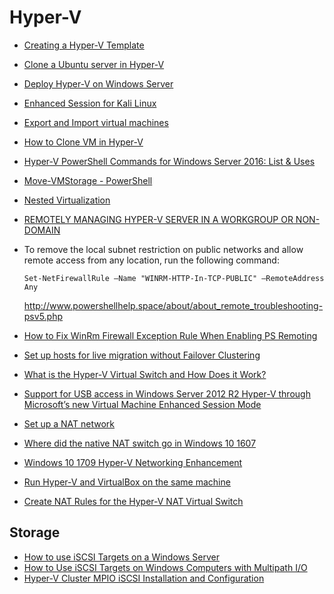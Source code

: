 # Hyper-V

- [Creating a Hyper-V Template](http://www.agileit.com/news/creating-a-hyper-v-template/)
- [Clone a Ubuntu server in Hyper-V](https://4sysops.com/archives/clone-a-ubuntu-server-in-hyper-v-2012-r2/)
- [Deploy Hyper-V on Windows Server](https://docs.microsoft.com/en-us/windows-server/virtualization/hyper-v/deploy/deploy-hyper-v-on-windows-server)
- [Enhanced Session for Kali Linux](https://gist.github.com/mimura1133/25451be04929d65993e0fb658d0b6890)
- [Export and Import virtual machines](https://docs.microsoft.com/en-us/windows-server/virtualization/hyper-v/deploy/export-and-import-virtual-machines)
- [How to Clone VM in Hyper-V](https://techjourney.net/how-to-clone-vm-virtual-machine-in-hyper-v/)
- [Hyper-V PowerShell Commands for Windows Server 2016: List & Uses](https://study.com/academy/lesson/hyper-v-powershell-commands-for-windows-server-2016-list-uses.html)
- [Move-VMStorage - PowerShell](https://docs.microsoft.com/en-us/powershell/module/hyper-v/move-vmstorage?view=win10-ps)
- [Nested Virtualization](https://docs.microsoft.com/en-us/virtualization/hyper-v-on-windows/user-guide/nested-virtualization)
- [REMOTELY MANAGING HYPER-V SERVER IN A WORKGROUP OR NON-DOMAIN](https://timothygruber.com/hyper-v-2/remotely-managing-hyper-v-server-in-a-workgroup-or-non-domain/)
- To remove the local subnet restriction on public networks and allow
remote access from any location, run the following command:

  ```Set-NetFirewallRule –Name "WINRM-HTTP-In-TCP-PUBLIC" –RemoteAddress Any```

  <http://www.powershellhelp.space/about/about_remote_troubleshooting-psv5.php>

- [How to Fix WinRm Firewall Exception Rule When Enabling PS Remoting](https://www.faqforge.com/powershell/fix-winrm-firewall-exception-rule-enabling-ps-remoting/)
- [Set up hosts for live migration without Failover Clustering](https://docs.microsoft.com/en-us/windows-server/virtualization/hyper-v/deploy/set-up-hosts-for-live-migration-without-failover-clustering)
- [What is the Hyper-V Virtual Switch and How Does it Work?](https://www.altaro.com/hyper-v/the-hyper-v-virtual-switch-explained-part-1/)
- [Support for USB access in Windows Server 2012 R2 Hyper-V through Microsoft’s new Virtual Machine Enhanced Session Mode](http://www.msserverpro.com/support-for-usb-access-in-windows-server-2012-r2-hyper-v-through-microsofts-new-virtual-machine-enhanced-session-mode/)
- [Set up a NAT network](https://docs.microsoft.com/en-us/virtualization/hyper-v-on-windows/user-guide/setup-nat-network)
- [Where did the native NAT switch go in Windows 10 1607](https://4sysops.com/archives/where-did-the-native-nat-switch-go-in-windows-10-1607/)
- [Windows 10 1709 Hyper-V Networking Enhancement](https://blogs.technet.microsoft.com/nextnextfinish/2018/02/02/windows-10-1709-hyper-v-networking-enhancement/)
- [Run Hyper-V and VirtualBox on the same machine](https://derekgusoff.wordpress.com/2012/09/05/run-hyper-v-and-virtualbox-on-the-same-machine/)
- [Create NAT Rules for the Hyper-V NAT Virtual Switch](https://petri.com/create-nat-rules-hyper-v-nat-virtual-switch)

## Storage

- [How to use iSCSI Targets on a Windows Server](https://kb.synology.com/en-global/DSM/tutorial/How_to_use_iSCSI_Targets_on_a_Windows_Server)
- [How to Use iSCSI Targets on Windows Computers with Multipath I/O](https://kb.synology.com/en-global/DSM/tutorial/How_to_Use_iSCSI_Targets_on_Windows_Computers_with_Multipath_I_O)
- [Hyper-V Cluster MPIO iSCSI Installation and Configuration](https://www.virtualizationhowto.com/2018/08/hyper-v-cluster-mpio-iscsi-installation-and-configuration/)

